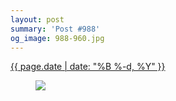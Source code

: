 ```yaml
---
layout: post
summary: 'Post #988'
og_image: 988-960.jpg
---
```


<div class="post">
 <time>
  <a href="/988">
   {{ page.date | date: "%B %-d, %Y" }}
  </a>
 </time>
 <a href="/988">
  <figure data-taken="10/13/2019">
   <img sizes="(min-width: 700px) 50vw, calc(100vw - 2rem)" src="{{ site.assets_url }}/988-480.jpg" srcset="{{ site.assets_url }}/988-240.jpg 240w, {{ site.assets_url }}/988-480.jpg 480w, {{ site.assets_url }}/988-720.jpg 720w, {{ site.assets_url }}/988-960.jpg 960w"/>
  </figure>
 </a>
</div>
